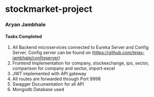 # stockmarket-project

### Aryan Jambhale

#### Tasks Completed
1. All Backend microservices connected to Eureka Server and Config Server. Config server can be found on (https://github.com/tejas-jambhale/configserver)
2. Frontend Implementation for company, stockexchange, ipo, sector, comparison for company and sector, import-excel
3. JWT implemented with API gateway
4. All routes are forwarded through Port 9998
5. Swagger Documentation for all API
6. Mongodb Database used
